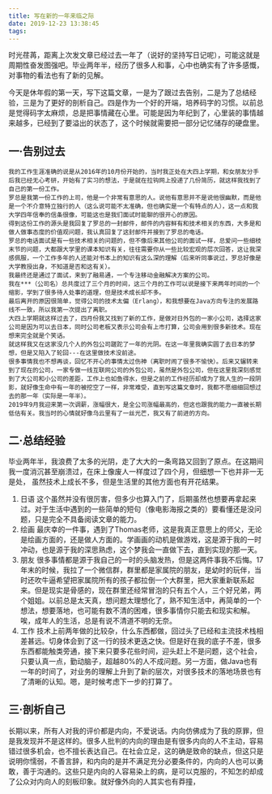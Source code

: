 ```yaml
---
title: 写在新的一年来临之际
date: 2019-12-23 13:38:45
tags:
---
```

时光荏苒，距离上次发文章已经过去一年了（说好的坚持写日记呢），可能这就是周期性奋发图强吧。毕业两年半，经历了很多人和事，心中也确实有了许多感慨，对事物的看法也有了新的见解。  

今天是休年假的第一天，写下这篇文章，一是为了跟过去告别，二是为了总结经验，三是为了更好的剖析自己。四是作为一个好的开端，培养码字的习惯。以前总是觉得码字太麻烦，总是把事情藏在心里。可能是因为年纪到了，心里装的事情越来越多，已经到了要溢出的状态了，这个时候就需要把一部分记忆储存的硬盘里。  

## 一·告别过去
    我的工作生涯准确的说是从2016年的10月份开始的，当时我正处在大四上学期，和女朋友分手后我已经无心考研，开始有了实习的想法，于是就在拉钩网上投递了几份简历，就这样我找到了自己的第一份工作。
    罗总是我第一份工作的上司，他是一个非常有意思的人。说他有意思并不是说他很幽默，而是他是一个不介意特立独行的人（这么说可能不太准确，但也确实是一个有特点的人），这一点和我大学四年信奉的信条很像，可能这也是我们面试时能聊的很开心的原因。
    得到这份工作的源头是我回复了罗总的一封邮件，邮件的内容鲜有和技术相关的东西，大多是和做人做事态度的价值观问题，我认真回复了这封邮件并接到了罗总的电话。
    罗总的电话面试是有一些技术相关的问题的，但不像后来其他公司的面试一样，总爱问一些细枝末节的问题，大都跟大学里的课本知识有关，往往需要你从一些比较宏观的层次回答，这让我深感佩服，一个工作多年的人还能对书本上的知识有这么深的理解（后来听同事说过，罗总好像是大学教授出身，不知道是否和这有关）。
    我最终还是通过了面试，来到了融易通，一个专注移动金融解决方案的公司。
    我在***（公司名）总共度过了三个月的时间，这三个月的工作可以说是接下来两年时间的一个缩影，学到了很多待人处事的道理，但是技术成长却不多。
    最后离开的原因很简单，觉得公司的技术太偏（Erlang），和我想要在Java方向专注的发展路线不一致，所以我第一次提出了离职。
    大四上学期就这样过去了，四月份我又找到了新的工作，是做对日外包的一家小公司，选择这家公司是因为可以去日本，同时公司老板又表示公司会有上市打算，公司会用到很多新技术。现在想来完全就是个笑话。
    就这样我又在这家没几个人的外包公司蹉跎了一年的光阴。在这一年里我确实圆了去日本的梦想，但是又陷入了轮回---在这里做技术没前途。
    很多事情我也不想再谈，回忆不开心的事情太过伤神（离职时闹了很多不愉快）。后来又辗转来到了现在的公司，一家专做一线互联网公司的外包公司，虽然是外包公司，但在这里我深刻感觉到了大公司和小公司的差距，工作上也如鱼得水，但是之前的工作经历却成为了我人生的一段阴影，就好像生命中有一年的被挖空了一样，非常难受，直到写这篇文章时，我都不愿细细回想过去的那一年（实际是一年半）。
    2019年9月我迎来第一次调薪，涨幅很大，是全公司涨幅最高的，但这也跟我的能力一直被长期低估有关。我当时的心情就好像乌云里有了一丝光芒，我又有了前进的方向。
    
## 二·总结经验
  毕业两年半，我浪费了太多的光阴，走了大大的一条弯路又回到了原点。在这期间我一度消沉甚至崩溃过，在床上像废人一样度过了四个月，但细想一下也并非一无是处， 虽然技术上成长不多，但是生活里的其他方面也有开花结果。
  1. 日语 这个虽然并没有很厉害，但多少也算入门了，后期虽然也想要再拿起来过。对于生活中遇到的一些简单的短句（像电影海报之类的）要看懂还是没问题，只是完全不具备阅读文章的能力。
  2. 绘画 最庆幸的一件事，遇到了Thomas老师，这是我真正意思上的师父，无论是绘画方面的，还是做人方面的。学画画的动机是做游戏，这是源于我的一时冲动，也是源于我的深思熟虑，这个梦我会一直做下去，直到实现的那一天。
  3. 朋友 很多事情都是源于我自己的一时的头脑发热，但是这两件事我不后悔。17年末的时候，我拉了一个微信群，群里都是家属院的朋友，是幼时的玩伴，当时还吹牛逼希望把家属院所有的孩子都拉倒一个大群里，把大家重新联系起来。但是现实是骨感的，现在群里还经常冒泡的只有五个人，三个好兄弟，两个姐姐。以前总是太天真，想问题太理想化了，熟不知生活中，再简单的一个想法，想要落地，也可能有数不清的困难，很多事情你只能去和现实和解。唉，成年人的生活，总是有说不清道不明的无奈。
  4. 工作 技术上前两年做的比较杂，什么东西都做，回过头了已经和主流技术栈相差甚远。切身体会到了这一行的技术更迭之快。但是好在我的底子不差，很多东西都能触类旁通，接下来只要多花些时间，迎头赶上不是问题，这个社会，只要认真一点，勤动脑子，超越80%的人不成问题。另一方面，做Java也有一年的时间了，对业务的理解上升到了新的层次，对很多技术的落地场景也有了清晰的认知。嗯，是时候考虑下一步的打算了。
## 三·剖析自己
   长期以来，所有人对我的评价都是内向，不爱说话。内向仿佛成为了我的原罪，但是我发现并不是这样的。很多人批判的内向的理由是有很多内向的人不主动，容易错过很多机会，也不擅长表达自己。在社会立足，这的确是致命的缺点，但这只是说明你懦弱，不善言辞，和内向的是并不满足充分必要条件的，内向的人也可以勇敢，善于沟通的。这些只是内向的人容易染上的病，是可以克服的，不知怎的却成了公众对内向人的刻板印象。就好像外向的人其实也有莽撞，